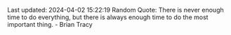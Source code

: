 Last updated: 2024-04-02 15:22:19
Random Quote: There is never enough time to do everything, but there is always enough time to do the most important thing. - Brian Tracy